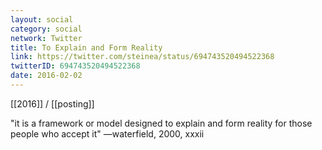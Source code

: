 ```yaml
---
layout: social
category: social
network: Twitter
title: To Explain and Form Reality
link: https://twitter.com/steinea/status/694743520494522368
twitterID: 694743520494522368
date: 2016-02-02
---
```


[[2016]] / [[posting]]

"it is a framework or model designed to explain and form reality for those people who accept it" —waterfield, 2000, xxxii
